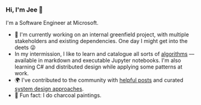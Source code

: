 ### Hi, I'm Jee 👋

I'm a Software Engineer at Microsoft.

- 🌱 I'm currently working on an internal greenfield project, with multiple stakeholders and existing dependencies. One day I might get into the deets 😜 
- In my intermission, I like to learn and catalogue all sorts of [algorithms](https://github.com/gitgik/data-structures-implementation) –– available in markdown and executable Jupyter notebooks. I'm also learning C# and distributed design while applying some patterns at work.
- 🌍 I've contributed to the community with [helpful posts](https://www.digitalocean.com/community/tutorials/build-a-rest-api-with-django-a-test-driven-approach-part-1) and curated [system design approaches](https://github.com/gitgik/distributed-system-design). 
- 🎨 Fun fact: I do charcoal paintings. 



